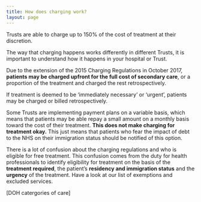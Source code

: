 ```yaml
---
title: How does charging work?
layout: page
---
```


Trusts are able to charge up to 150% of the cost of treatment at their discretion.

The way that charging happens works differently in different Trusts, it is important to understand how it happens in your hospital or Trust.

Due to the extension of the 2015 Charging Regulations in October 2017, **patients may be charged upfront for the full cost of secondary care**, or a proportion of the treatment and charged the rest retrospectively.

If treatment is deemed to be ‘immediately necessary’ or ‘urgent’, patients may be charged or billed retrospectively.

Some Trusts are implementing payment plans on a variable basis, which means that patients may be able repay a small amount on a monthly basis toward the cost of their treatment. **This does not make charging for treatment okay.** This just means that patients who fear the impact of debt to the NHS on their immigration status should be notified of this option.

There is a lot of confusion about the charging regulations and who is eligible for free treatment. This confusion comes from the duty for health professionals to identify eligibility for treatment on the basis of the **treatment required**, the patient’s **residency and immigration status** and the **urgency** of the treatment. Have a look at our list of exemptions and excluded services.

[DOH catergories of care]
